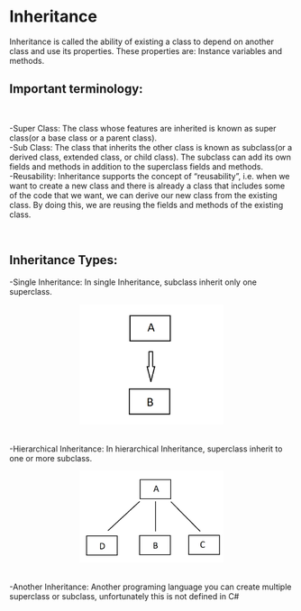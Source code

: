 # Inheritance
Inheritance is called the ability of existing a class to depend on another class and use its properties. These properties are: Instance variables and methods.
<h2>Important terminology:</h2><br>

-Super Class: The class whose features are inherited is known as super class(or a base class or a parent class).<br>
-Sub Class: The class that inherits the other class is known as subclass(or a derived class, extended class, or child class). The subclass can add its own fields and methods in addition to the superclass fields and methods.<br>
-Reusability: Inheritance supports the concept of “reusability”, i.e. when we want to create a new class and there is already a class that includes some of the code that we want, we can derive our new class from the existing class. By doing this, we are reusing the fields and methods of the existing class.<br>

<br><h2>Inheritance Types:</h2>
-Single Inheritance:
In single Inheritance, subclass inherit only one superclass.
</br><p align="center"><img src="https://github.com/Deaglis1197/C-Sharp_OOP.Fundamental/blob/main/Inheritance/diagrams/singleinheritance.png" width="256"/></p></br>
-Hierarchical Inheritance:
In hierarchical Inheritance, superclass inherit to one or more subclass.
</br><p align="center"><img src="https://github.com/Deaglis1197/C-Sharp_OOP.Fundamental/blob/main/Inheritance/diagrams/hierarchicalheritance.png" width="256" /></p></br>
-Another Inheritance:
Another programing language you can create multiple superclass or subclass, unfortunately this is not defined in C#

